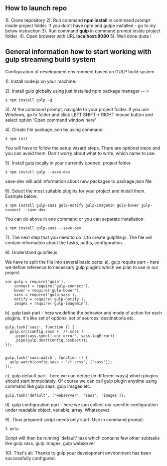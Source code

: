## How to launch repo

1). Clone repository
2). Run command **npm install** in command prompt inside project folder. If you don't have npm and gulpe installed - go to my below instruction
3). Run command **gulp** in command prompt inside project folder.
4). Open browser with URL **localhost:8080**
5). Well done dude ! 


## General information how to start working with gulp streaming build system
Configuration of development environment based on GULP build system

1). Install node.js on your machine.

2). Install gulp globally using just installed npm package manager -- > 
```
$ npm install gulp -g
```

3). At the command prompt, navigate to your project folder. If you use Windows, go to folder and click LEFT SHIFT + RIGHT mouse button and select option 'Open command window here'

4). Create file package.json by using command:
```
$ npm init
```
You will have to follow the setup wizard steps. There are optional steps and you can avoid them. Don't worry about what to write, which name to use.

5). Install gulp locally in your currently opened, project folder.
```
$ npm install gulp --save-dev
```
save-dev will add information about new packages to package.json file

6). Select the most suitable plugins for your project and install them. Example below:
```
$ npm install gulp-sass gulp-notify gulp-imagemin gulp-bower gulp-connect --save-dev
```
You can do above in one command or you can separate installation:
```
$ npm install gulp-sass --save-dev
```

7). The next step that you need to do is to create gulpfile.js. The file will contain information about the tasks, paths, configuration.

8). Understand gulpfile.js 

We have to split the file into several basic parts:
a). gulp require part - here we define reference to necessary gulp plugins which we plan to use in our project
```
var gulp = require('gulp'),
	connect = require('gulp-connect'), 
	bower = require('gulp-bower'),
	sass = require('gulp-sass'),
	notify = require('gulp-notify'),
	images = require('gulp-imagemin');
```

b). gulp task part - here we define the behavior and mode of action for each plugins. It's like set of options, set of sources, destinations etc.
```
gulp.task('sass', function () {
  gulp.src(config.sass + '/*.scss')
    .pipe(sass.sync().on('error', sass.logError))
    .pipe(gulp.dest(config.cssDest));
});

 
gulp.task('sass:watch', function () {
  gulp.watch(config.sass + '/*.scss', ['sass']);
});
```

c). gulp default part - here we can define (in different ways) which plugins should start immediately. Of course we can call gulp plugin anytime using command like gulp sass, gulp images etc.
```
gulp.task('default', ['webserver', 'sass', 'images']);
```

d). gulp configuration part - here we can collect our specific configuration under readable object, variable, array. Whatsoever.

9). Thus prepared script needs only start. Use in command prompt:
```
$ gulp
```
Script will then be running 'default' task which contains few other subtasks like gulp sass, gulp images, gulp webserver

10). That's all. Thanks to gulp your development environment has been successfully configured. 
